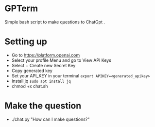 # GPTerm

Simple bash script to make questions to ChatGpt .

# Setting up
 - Go to https://platform.openai.com 
 - Select your profile Menu and go to View API Keys
 - Select + Create new Secret Key
 - Copy generated key
 - Set your API_KEY in your terminal `export APIKEY=<generated_apikey>`
 - install jq `sudo apt install jq`
 - chmod +x chat.sh

# Make the question
 - ./chat.py "How can I make questions?"